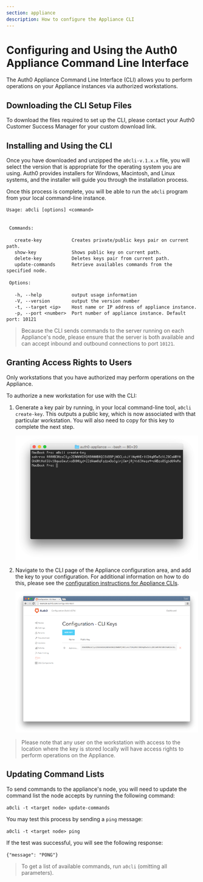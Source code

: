 ```yaml
---
section: appliance
description: How to configure the Appliance CLI
---
```


# Configuring and Using the Auth0 Appliance Command Line Interface

The Auth0 Appliance Command Line Interface (CLI) allows you to perform operations on your Appliance instances via authorized workstations.

## Downloading the CLI Setup Files

To download the files required to set up the CLI, please contact your Auth0 Customer Success Manager for your custom download link.

## Installing and Using the CLI

Once you have downloaded and unzipped the `a0cli-v.1.x.x` file, you will select the version that is appropriate for the operating system you are using. Auth0 provides installers for Windows, Macintosh, and Linux systems, and the installer will guide you through the installation process.

Once this process is complete, you will be able to run the `a0cli` program from your local command-line instance.

```text
Usage: a0cli [options] <command>


 Commands:

   create-key           Creates private/public keys pair on current path.
   show-key             Shows public key on current path.
   delete-key           Deletes keys pair from current path.
   update-commands      Retrieve availables commands from the specified node.

 Options:

   -h, --help           output usage information
   -V, --version        output the version number
   -t, --target <ip>    Host name or IP address of appliance instance.
   -p, --port <number>  Port number of appliance instance. Default port: 10121
```

> Because the CLI sends commands to the server running on each Appliance's node, please ensure that the server is both available and can accept inbound and outbound connections to port `10121`.

## Granting Access Rights to Users

Only workstations that you have authorized may perform operations on the Appliance.

To authorize a new workstation for use with the CLI:

1. Generate a key pair by running, in your local command-line tool, `a0cli create-key`. This outputs a public key, which is now associated with that particular workstation. You will also need to copy for this key to complete the next step.

    ![](/media/articles/appliance/cli/cli-create-key.png)

2. Navigate to the CLI page of the Appliance configuration area, and add the key to your configuration. For additional information on how to do this, please see the [configuration instructions for Appliance CLIs](/appliance/dashboard/cli).

    ![](/media/articles/appliance/cli/cli-config-with-key.png)

> Please note that any user on the workstation with access to the location where the key is stored locally will have access rights to perform operations on the Appliance.

## Updating Command Lists

To send commands to the appliance's node, you will need to update the command list the node accepts by running the following command:

`a0cli -t <target node> update-commands`

You may test this process by sending a `ping` message:

`a0cli -t <target node> ping`

If the test was successful, you will see the following response:

`{"message": "PONG"}`

> To get a list of available commands, run `a0cli` (omitting all parameters).
